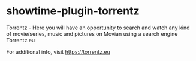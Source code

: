 # showtime-plugin-torrentz

Torrentz - Here you will have an opportunity to search and watch any kind of movie/series, music and pictures on Movian using a search engine Torrentz.eu

For additional info, visit https://torrentz.eu
